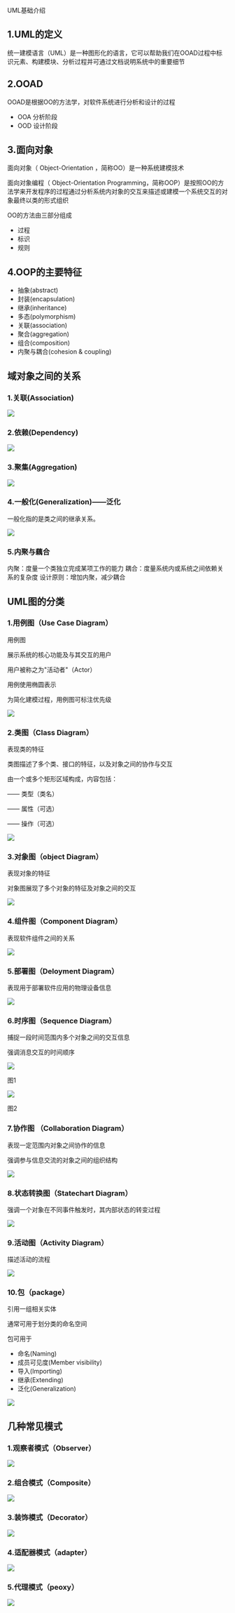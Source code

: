 UML基础介绍

## 1.UML的定义

统一建模语言（UML）是一种图形化的语言，它可以帮助我们在OOAD过程中标识元素、构建模块、分析过程并可通过文档说明系统中的重要细节

## 2.OOAD

OOAD是根据OO的方法学，对软件系统进行分析和设计的过程

* OOA 分析阶段
* OOD 设计阶段

## 3.面向对象

面向对象（ Object-Orientation ，简称OO）是一种系统建模技术

面向对象编程（ Object-Orientation Programming，简称OOP）是按照OO的方法学来开发程序的过程通过分析系统内对象的交互来描述或建模一个系统交互的对象最终以类的形式组织

OO的方法由三部分组成

* 过程
* 标识
* 规则

## 4.OOP的主要特征

* 抽象(abstract)
* 封装(encapsulation)
* 继承(inheritance)
* 多态(polymorphism)
* 关联(association)
* 聚合(aggregation)
* 组合(composition)
* 内聚与耦合(cohesion & coupling)

## 域对象之间的关系

### 1.关联(Association)

![](https://raw.githubusercontent.com/jiangxincode/PicGo/master/0_13038961871GI6.gif)

### 2.依赖(Dependency)

![](https://raw.githubusercontent.com/jiangxincode/PicGo/master/0_1303896187m9u8.gif)

### 3.聚集(Aggregation)

![](https://raw.githubusercontent.com/jiangxincode/PicGo/master/0_1303896188OeHE.gif)

### 4.一般化(Generalization)——泛化

一般化指的是类之间的继承关系。

![](https://raw.githubusercontent.com/jiangxincode/PicGo/master/0_13038961884Q39.gif)

### 5.内聚与藕合

内聚：度量一个类独立完成某项工作的能力
耦合：度量系统内或系统之间依赖关系的复杂度
设计原则：增加内聚，减少耦合

## UML图的分类

### 1.用例图（Use Case Diagram）

用例图

展示系统的核心功能及与其交互的用户

用户被称之为"活动者"（Actor）

用例使用椭圆表示

为简化建模过程，用例图可标注优先级

![](https://raw.githubusercontent.com/jiangxincode/PicGo/master/0_1303896189WIbu.gif)

### 2.类图（Class Diagram）

表现类的特征

类图描述了多个类、接口的特征，以及对象之间的协作与交互

由一个或多个矩形区域构成，内容包括：

—— 类型（类名）

—— 属性（可选）

—— 操作（可选）

![](https://raw.githubusercontent.com/jiangxincode/PicGo/master/0_1303896189Nw8g.gif)

### 3.对象图（object Diagram）

表现对象的特征

对象图展现了多个对象的特征及对象之间的交互

![](https://raw.githubusercontent.com/jiangxincode/PicGo/master/0_13038961897aaN.gif)

### 4.组件图（Component Diagram）

表现软件组件之间的关系

![](https://raw.githubusercontent.com/jiangxincode/PicGo/master/0_13038961893YnM.gif)

### 5.部署图（Deloyment Diagram）

表现用于部署软件应用的物理设备信息

![](https://raw.githubusercontent.com/jiangxincode/PicGo/master/0_1303896190cK9Y.gif)

### 6.时序图（Sequence Diagram）

捕捉一段时间范围内多个对象之间的交互信息

强调消息交互的时间顺序

![](https://raw.githubusercontent.com/jiangxincode/PicGo/master/0_1303896190c7c5.gif)

图1

![](https://raw.githubusercontent.com/jiangxincode/PicGo/master/0_130389619107Px.gif)

图2

### 7.协作图 （Collaboration Diagram）

表现一定范围内对象之间协作的信息

强调参与信息交流的对象之间的组织结构

![](https://raw.githubusercontent.com/jiangxincode/PicGo/master/0_1303896191IKjP.gif)

### 8.状态转换图（Statechart Diagram）

强调一个对象在不同事件触发时，其内部状态的转变过程

![](https://raw.githubusercontent.com/jiangxincode/PicGo/master/0_1303896194Uoyg.gif)

### 9.活动图（Activity Diagram）

描述活动的流程

![](https://raw.githubusercontent.com/jiangxincode/PicGo/master/0_13038961950a8n.gif)

### 10.包（package）

引用一组相关实体

通常可用于划分类的命名空间

包可用于

* 命名(Naming)
* 成员可见度(Member visibility)
* 导入(Importing)
* 继承(Extending)
* 泛化(Generalization)

![](https://raw.githubusercontent.com/jiangxincode/PicGo/master/0_1303896195l3Je.gif)

## 几种常见模式

### 1.观察者模式（Observer）

![](https://raw.githubusercontent.com/jiangxincode/PicGo/master/0_13038961957Uff.gif)

### 2.组合模式（Composite）

![](https://raw.githubusercontent.com/jiangxincode/PicGo/master/0_1303896196T7vc.gif)

### 3.装饰模式（Decorator）

![](https://raw.githubusercontent.com/jiangxincode/PicGo/master/0_1303896197N65O.gif)

### 4.适配器模式（adapter）

![](https://raw.githubusercontent.com/jiangxincode/PicGo/master/0_1303896197CXZN.gif)

### 5.代理模式（peoxy）

![](https://raw.githubusercontent.com/jiangxincode/PicGo/master/0_1303896198eITI.gif)